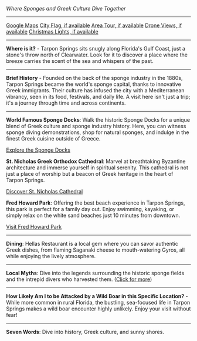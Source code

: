 *Where Sponges and Greek Culture Dive Together*

---

[Google Maps](https://www.google.com/maps/place/Tarpon+Springs,+FL/data=!3m1!1e3)
[City Flag, if available](https://www.google.com/search?tbm=isch&q=Tarpon+Springs+FL+Flag+Picture)
[Area Tour, if available](https://www.youtube.com/results?search_query=Tarpon+Springs+FL+4k+tour)
[Drone Views, if available](https://www.youtube.com/results?search_query=Tarpon+Springs+FL+4k+drone)
[Christmas Lights, if available](https://www.youtube.com/results?search_query=Tarpon+Springs+FL+christmas+lights&sp=CAI%253D)

---

**Where is it?** - Tarpon Springs sits snugly along Florida's Gulf Coast, just a stone's throw north of Clearwater. Look for it to discover a place where the breeze carries the scent of the sea and whispers of the past.

---

**Brief History** - Founded on the back of the sponge industry in the 1880s, Tarpon Springs became the world's sponge capital, thanks to innovative Greek immigrants. Their culture has infused the city with a Mediterranean vibrancy, seen in its food, festivals, and daily life. A visit here isn't just a trip; it's a journey through time and across continents.

---

**World Famous Sponge Docks**: Walk the historic Sponge Docks for a unique blend of Greek culture and sponge industry history. Here, you can witness sponge diving demonstrations, shop for natural sponges, and indulge in the finest Greek cuisine outside of Greece.

  [Explore the Sponge Docks](https://www.youtube.com/results?search_query=Tarpon+Springs+FL+Sponge+Docks)

**St. Nicholas Greek Orthodox Cathedral**: Marvel at breathtaking Byzantine architecture and immerse yourself in spiritual serenity. This cathedral is not just a place of worship but a beacon of Greek heritage in the heart of Tarpon Springs.

  [Discover St. Nicholas Cathedral](https://www.youtube.com/results?search_query=Tarpon+Springs+FL+St.+Nicholas+Greek+Orthodox+Cathedral)

**Fred Howard Park**: Offering the best beach experience in Tarpon Springs, this park is perfect for a family day out. Enjoy swimming, kayaking, or simply relax on the white sand beaches just 10 minutes from downtown.

  [Visit Fred Howard Park](https://www.youtube.com/results?search_query=Tarpon+Springs+FL+Fred+Howard+Park)

---

**Dining**: Hellas Restaurant is a local gem where you can savor authentic Greek dishes, from flaming Saganaki cheese to mouth-watering Gyros, all while enjoying the lively atmosphere.

---

**Local Myths**: Dive into the legends surrounding the historic sponge fields and the intrepid divers who harvested them. ([Click for more](https://www.google.com/search?q=Tarpon+Springs+FL+sponge+diving+legends))

---

**How Likely Am I to be Attacked by a Wild Boar in this Specific Location?** - While more common in rural Florida, the bustling, sea-focused life in Tarpon Springs makes a wild boar encounter highly unlikely. Enjoy your visit without fear!

---

**Seven Words**: Dive into history, Greek culture, and sunny shores.